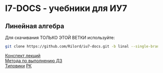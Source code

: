 I7-DOCS - учебники для ИУ7
============================

Линейная алгебра
------
Для скачивания ТОЛЬКО ЭТОЙ ВЕТКИ используйте:
```bash
git clone https://github.com/Rilord/iu7-docs.git -b linal --single-branch
```
[Конспект лекций](https://github.com/Rilord/iu7-docs/blob/linal/%D0%9B%D0%B8%D0%BD%D0%B5%D0%B9%D0%BD%D0%B0%D1%8F%20%D0%B0%D0%BB%D0%B3%D0%B5%D0%B1%D1%80%D0%B0/%D0%9A%D0%BE%D0%BD%D1%81%D0%BF%D0%B5%D0%BA%D1%82%20%D0%BB%D0%B5%D0%BA%D1%86%D0%B8%D0%B8.pdf)  
[Метода по выполнению ДЗ](https://github.com/Rilord/iu7-docs/blob/linal/%D0%9B%D0%B8%D0%BD%D0%B5%D0%B9%D0%BD%D0%B0%D1%8F%20%D0%B0%D0%BB%D0%B3%D0%B5%D0%B1%D1%80%D0%B0/%D0%9C%D0%B5%D1%82%D0%BE%D0%B4%D0%B0%20%D0%BF%D0%BE%20%D0%B2%D1%8B%D0%BF%D0%BE%D0%BB%D0%BD%D0%B5%D0%BD%D0%B8%D1%8E%20%D0%94%D0%97.pdf)  
[Типовики](https://github.com/Rilord/iu7-docs/tree/linal/%D0%9B%D0%B8%D0%BD%D0%B5%D0%B9%D0%BD%D0%B0%D1%8F%20%D0%B0%D0%BB%D0%B3%D0%B5%D0%B1%D1%80%D0%B0/%D0%A2%D0%B8%D0%BF%D0%BE%D0%B2%D0%B8%D0%BA%D0%B8)
[РК](https://github.com/Rilord/iu7-docs/tree/linal/%D0%9B%D0%B8%D0%BD%D0%B5%D0%B9%D0%BD%D0%B0%D1%8F%20%D0%B0%D0%BB%D0%B3%D0%B5%D0%B1%D1%80%D0%B0/%D0%A0%D0%9A)

